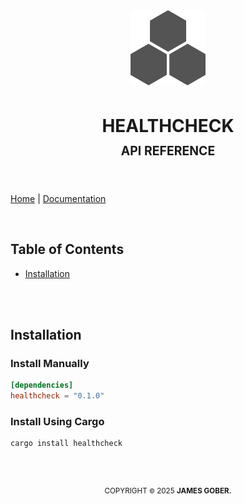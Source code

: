 <div align="center">
   <img width="120px" height="auto" src="https://raw.githubusercontent.com/jamesgober/jamesgober/main/media/icons/hexagon-3.svg" alt="Triple Hexagon">
    <h1>
        <strong>HEALTHCHECK</strong>
        <sup><br><sub>API REFERENCE</sub><br></sup>
    </h1>
</div>
<br>

[Home](../README.md) | 
[Documentation](./README.md)

<br>

## Table of Contents
- [Installation](#installation)

<br><br>

## Installation

### Install Manually
```toml
[dependencies]
healthcheck = "0.1.0"
```

### Install Using Cargo
```bash
cargo install healthcheck
```



<!--
:: COPYRIGHT
============================================================================ -->
<div align="center">
  <br>
  <h2></h2>
  <sup>COPYRIGHT <small>&copy;</small> 2025 <strong>JAMES GOBER.</strong></sup>
</div>